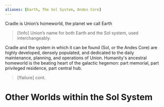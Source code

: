 ```yaml
---
aliases: [Earth, The Sol System, Andes Core]
---
```

Cradle is Union’s homeworld, the planet we call Earth

>[!info]
>Union’s name for both Earth and the Sol system, used interchangeably.

Cradle and the system in which it can be found (Sol, or the Andes Core) are highly developed, densely populated, and dedicated to the daily maintenance, planning, and operations of Union. Humanity's ancestral homeworld is the beating heart of the galactic hegemon: part memorial, part privileged residence, part central hub.

>[!failure]
>cont.

# Other Worlds within the Sol System



